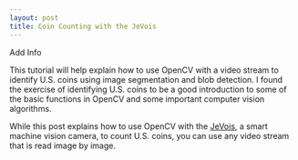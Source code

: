 ```yaml
---
layout: post
title: Coin Counting with the JeVois
---
```


Add Info

This tutorial will help explain how to use OpenCV with a video stream to identify U.S. coins using image segmentation and blob detection.  I found the exercise of identifying U.S. coins to be a good introduction to some of the basic functions in OpenCV and some important computer vision algorithms.  

While this post explains how to use OpenCV with the [JeVois](http://jevois.org/), a smart machine vision camera, to count U.S. coins, you can use any video stream that is read image by image.

